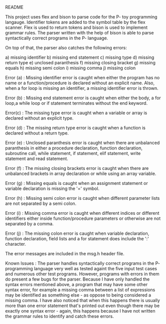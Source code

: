 
README

This project uses flex and bison to parse code for the P- toy programming langauge. Identifier tokens are added to the symbol table by the flex scanner. Flex is used to return tokens and bison is used to implement grammar rules. The parser written with the help of bison is able to parse syntactically correct programs in the P- language. 

On top of that, the parser also catches the following errors:

a) missing identifier
b) missing end statement
c) missing type
d) missing return type
e) unclosed paranthesis
f) missing closing bracket
g) missing equals 
h) missing semi colon
i) missing comma 
j) missing colon

Error (a) : Missing identifier error is caught when either the program has no name or a function/procedure is declared without an explicit name. Also, when a for loop is missing an identifier, a       missing identifier error is thrown.

Error (b) : Missing end statement error is caught when either the body, a for loop,a while loop or if statement terminates without the end keyword. 

Error(c) : The missing type error is caught when a variable or array is declared without an explicit type. 

Error (d) : The missing return type error is caught when a function is declared without a return type.

Error (e) : Unclosed paranthesis error is caught when there are unbalanced paranthesis in either a procedure declaration, function declaration, subroutine call, while statement, if statement, elif statement, write statement and read statement. 

Error (f) : The missing closing brackets error is caught when there are unbalanced brackets in array declaration or while using an array variable.

Error (g) : Missing equals is caught when an assignment statement or variable declaration is missing the '=' symbol. 

Error (h) : Missing semi colon error is caught when different parameter lists are not separated by a semi colon.

Error (i) : Missing comma error is caught when different indices or different identifiers either inside function/procedure parameters or otherwise are not separated by a comma.

Error (j) : The missing colon error is caught when variable declaration, function declaration, field lists and a for statement does include the ':' character.

The error messages are included in the msg.h header file.

Known Issues : The parser handles syntactically correct programs in the P- programming language very well as tested againt the five input test cases and numerous other test programs. However, programs with errors in them do present a few bugs for the parser. Because I have only handled the syntax errors mentioned above, a program that may have some other syntax error, for example a missing comma between a list of expressions may be identified as something else - as oppose to being considered a missing comma. I have also noticed that when this happens there is usually more than one error statement that's printed out even though there may be exactly one syntax error - again, this happens because I have not written the grammar rules to identify and catch these errors. 
